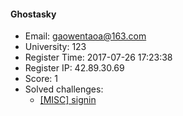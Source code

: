 #### Ghostasky  

* Email: gaowentaoa@163.com  
* University: 123  
* Register Time: 2017-07-26 17:23:38  
* Register IP: 42.89.30.69  
* Score: 1  
* Solved challenges: 
  * [[MISC] signin](https://github.com/SniperOJ/Challenges/blob/master/web/signin.json)  
